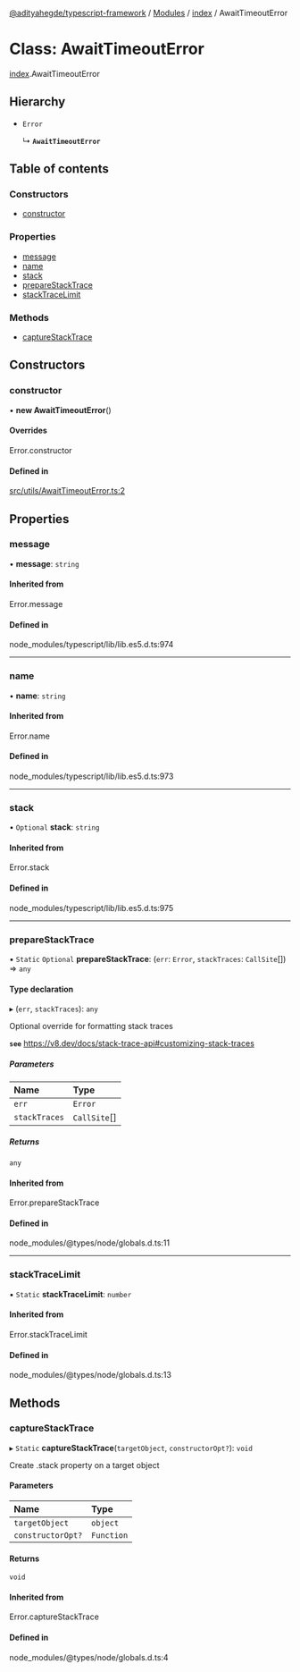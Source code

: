 [@adityahegde/typescript-framework](../README.md) / [Modules](../modules.md) / [index](../modules/index.md) / AwaitTimeoutError

# Class: AwaitTimeoutError

[index](../modules/index.md).AwaitTimeoutError

## Hierarchy

- `Error`

  ↳ **`AwaitTimeoutError`**

## Table of contents

### Constructors

- [constructor](index.AwaitTimeoutError.md#constructor)

### Properties

- [message](index.AwaitTimeoutError.md#message)
- [name](index.AwaitTimeoutError.md#name)
- [stack](index.AwaitTimeoutError.md#stack)
- [prepareStackTrace](index.AwaitTimeoutError.md#preparestacktrace)
- [stackTraceLimit](index.AwaitTimeoutError.md#stacktracelimit)

### Methods

- [captureStackTrace](index.AwaitTimeoutError.md#capturestacktrace)

## Constructors

### constructor

• **new AwaitTimeoutError**()

#### Overrides

Error.constructor

#### Defined in

[src/utils/AwaitTimeoutError.ts:2](https://github.com/AdityaHegde/typescript-framework/blob/3b13972/src/utils/AwaitTimeoutError.ts#L2)

## Properties

### message

• **message**: `string`

#### Inherited from

Error.message

#### Defined in

node_modules/typescript/lib/lib.es5.d.ts:974

___

### name

• **name**: `string`

#### Inherited from

Error.name

#### Defined in

node_modules/typescript/lib/lib.es5.d.ts:973

___

### stack

• `Optional` **stack**: `string`

#### Inherited from

Error.stack

#### Defined in

node_modules/typescript/lib/lib.es5.d.ts:975

___

### prepareStackTrace

▪ `Static` `Optional` **prepareStackTrace**: (`err`: `Error`, `stackTraces`: `CallSite`[]) => `any`

#### Type declaration

▸ (`err`, `stackTraces`): `any`

Optional override for formatting stack traces

**`see`** https://v8.dev/docs/stack-trace-api#customizing-stack-traces

##### Parameters

| Name | Type |
| :------ | :------ |
| `err` | `Error` |
| `stackTraces` | `CallSite`[] |

##### Returns

`any`

#### Inherited from

Error.prepareStackTrace

#### Defined in

node_modules/@types/node/globals.d.ts:11

___

### stackTraceLimit

▪ `Static` **stackTraceLimit**: `number`

#### Inherited from

Error.stackTraceLimit

#### Defined in

node_modules/@types/node/globals.d.ts:13

## Methods

### captureStackTrace

▸ `Static` **captureStackTrace**(`targetObject`, `constructorOpt?`): `void`

Create .stack property on a target object

#### Parameters

| Name | Type |
| :------ | :------ |
| `targetObject` | `object` |
| `constructorOpt?` | `Function` |

#### Returns

`void`

#### Inherited from

Error.captureStackTrace

#### Defined in

node_modules/@types/node/globals.d.ts:4
